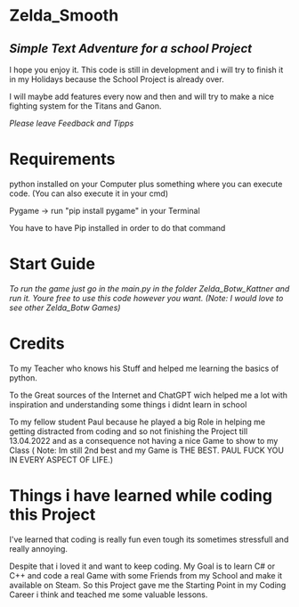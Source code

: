 # Zelda_Smooth

## *Simple Text Adventure for a school Project*

I hope you enjoy it. This code is still in development and i will try to finish it in my Holidays because the School Project is already over.

I will maybe add features every now and then and will try to make a nice fighting system for the Titans and Ganon.


*Please leave Feedback and Tipps*

# Requirements
python installed on your Computer plus something where you can execute code. (You can also execute it in your cmd)

Pygame -> run "pip install pygame" in your Terminal

You have to have Pip installed in order to do that command

# Start Guide

*To run the game just go in the main.py in the folder Zelda_Botw_Kattner and run it.
Youre free to use this code however you want. (Note: I would love to see other Zelda_Botw Games)*

# Credits

To my Teacher who knows his Stuff and helped me learning the basics of python.

To the Great sources of the Internet and ChatGPT wich helped me a lot with inspiration and understanding some things i didnt learn in school

To my fellow student Paul because he played a big Role in helping me getting distracted from coding and so not finishing the Project till 13.04.2022 and as a consequence not having a nice Game to show to my Class ( Note: Im still 2nd best and my Game is THE BEST. PAUL FUCK YOU IN EVERY ASPECT OF LIFE.)

# Things i have learned while coding this Project

I've learned that coding is really fun even tough its sometimes stressfull and really annoying.

Despite that i loved it and want to keep coding. My Goal is to learn C# or C++ and code a real Game with some Friends from my School and make it available on Steam. So this Project gave me the Starting Point in my Coding Career i think and teached me some valuable lessons.

